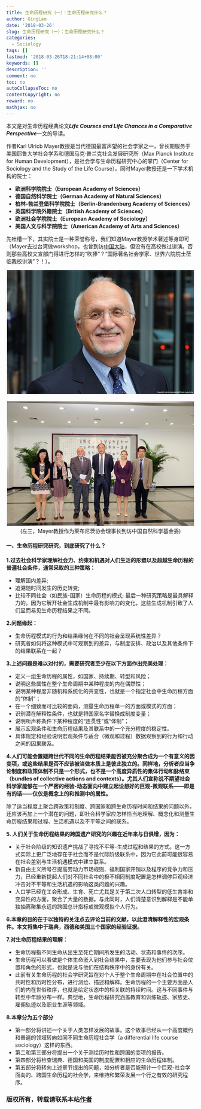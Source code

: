 ```yaml
---
title: 生命历程研究（一）：生命历程研究什么？
author: GingLam
date: '2018-03-26'
slug: 生命历程研究（一）：生命历程研究什么？
categories:
  - Sociology
tags: []
lastmod: '2018-03-26T18:21:14+08:00'
keywords: []
description: ''
comment: no
toc: no
autoCollapseToc: no
contentCopyright: no
reward: no
mathjax: no
---
```


本文是对生命历程经典论文***Life Courses and Life Chances in a Comparative Perspective***一文的导读。

作者Karl Ulricb Mayer教授是当代德国最富声望的社会学家之一，曾长期服务于美国耶鲁大学社会学系和德国马克·普兰克社会发展研究所（Max Planck Institute for Human Development），是社会学与生命历程研究中心的掌门（Center for Sociology and the Study of the Life Course）。同时Mayer教授还是一下学术机构的院士：

* **欧洲科学院院士（European Academy of Sciences）**
* **德国自然科学院士（German Academy of Natural Sciences）**
* **柏林-勃兰登堡科学院院士（Berlin-Brandenburg Academy of Sciences）**
* **英国科学院外籍院士（British Academy of Sciences）**
* **欧洲社会学院院士（European Academy of Sociology）**
* **美国人文与科学院院士（American Academy of Arts and Sciences）**

<!--more-->

先吐槽一下，其实院士是一种荣誉称号，我们知道Mayer教授学术著述等身即可（Mayer去过台湾做workshop，也曾到访[中国大陆](http://www.nsfc.gov.cn/publish/portal0/tab445/info63201.htm)，但没有在高校做过讲演。否则那些高校文宣部门得进行怎样的“吹捧”？“国际著名社会学家、世界六院院士莅临我校讲演”？！）。

<div align=center><img src="https://raw.githubusercontent.com/GingLam/Storage/master/2018.3.26.10.jpg"></div></br>

<div align=center><img src="https://raw.githubusercontent.com/GingLam/Storage/master/2018.3.26.9.jpg"></div>

<div align=center>(左三，Mayer教授作为莱布尼茨协会理事长到访中国自然科学基金委)</div>


#### 一、生命历程研究研究，到底研究了什么？
**1.过去社会科学家理解社会力、约束和机遇对人们生活的形塑以及超越生命历程的普遍社会条件，通常采取的三种策略：**

* 理解国内差异;
* 追溯随时间发生的历史转变;
* 比较不同社会（如民族-国家）生命历程的模式;
最后一种研究策略是最具解释力的，因为它解开社会生成机制中最有影响力的变化，这些生成机制引致了人们显而易见生命历程结果之不同。

**2.问题缘起：**

* 生命历程模式的行为和结果缘何在不同的社会呈现系统性差异？
* 研究者如何将这种模式中可观察到的差异，与制度安排、政治以及其他条件下的结果联系在一起？

**3.上述问题是难以对付的，需要研究者至少在以下方面作出完美处理：**

* 定义一组生命历程的属性，如国家、持续期、转型和风险；
* 说明这些属性在整个生命周期中某种程度的内在偶然性；
* 说明某种程度非随机和系统化的共变性，也就是一个指定社会中生命历程方面的“体制”；
* 在一个细致而可比较的面向，测量生命历程单一的方面或模式的方面；
* 识别潜在解释性条件，也就是将国家名字替换成制度变量；
* 说明所声称条件下某种程度的“连贯性”或“体制”；
* 展示宏观条件和生命历程结果及其联系中的一个充分程度的稳定性。
* 具体规定和经验说明宏观条件与适合（微观和过程）数据观察到的行为和行动之间的因果联系。

**4.人们可能会置疑跨世代不同的生命历程结果能否被充分聚合成为一个有意义的因变项，或这些结果是否不应该被当做本质上是彼此独立的。同样地，分析者应当争论制度和政策体制不只是一个形式，也不是一个高度异质性的集体行动和脉络束（bundles of collective actions and contexts）。尤其人们宣称说不期望社会科学家能够在一个严密的经验-动态面向中建立起设想好的巨观-微观联系——即是有的话——仅仅是概念上的和推测中的属性。**

除了适当程度上聚合跨政策和制度、跨国家和跨生命历程时间和结果的问题以外，还应该再加上一个潜在的问题，即社会科学家应怎样恰当地理解、概念化和测量生命历程结果和过程、生活机遇以及不平等之间的联系。

**5. 人们关于生命历程结果的跨国遗产研究的兴趣在近年来与日俱增，因为：**

* 关于社会阶级的知识遗产挑战了寻找不平等-生成过程和结果的方式。这一方式实际上更广泛地存在于社会而不是代际阶级联系中，因为它此前可能很容易在社会差别与生活机遇模式中建立联系。
* 新自由主义所号召提高劳动力市场规则、福利国家开销以及程序的竞争力和压力，已经重新提起人们对不同社会中的极不相同制度配置是怎样调停巨观经济冲击对不平等和生活机遇的影响这类问题的兴趣。
* 人口学已经在工会形成、生育、死亡尤其是关于第二次人口转型的低生育率和变异性的方面，聚合了大量的数据。与此同时，人们清楚意识到解释是不能单独抽离聚集永远的跨国总计指标或微观模拟个人行为。

**6.本章的目的在于以独特的关注点去评论当前的文献，以此澄清解释性的宏观条件。本文将集中于瑞典，西德和美国三个国家的经验证据。**

**7.对生命历程结果的理解：**

* 生命历程指不同生命从出生至死亡期间所发生的活动、状态和事件的次序。
* 生命历程可以看做是个体生命嵌入到社会结果中，主要表现为他们参与社会位置和角色的形式，也就是说与他们在结构秩序中的身份有关。
* 此前有关生命历程的社会学研究旨在对个人于整个生命周期中在社会位置中的共时性和历时性分布，进行测绘、描述和解释。生命历程的一个主要方面是人们的内在世俗秩序，也就是给定状态中的相关联的持续时间。这与不同事件与转型中年龄分布一样。典型地，生命历程研究涵盖教育和训练轨迹、家族史、雇佣轨迹以及职业生涯等领域。

**8.本章分为五个部分**

* 第一部分将讲述一个关于人类怎样发展的故事。这个故事已经从一个高度概约和普遍的领域转向如同不同生命历程社会学（a differential life course sociology）这样的东西。
* 第二和第三部分将提出一个关于测绘历时性和跨国的变项的报告。
* 第四部分将检查瑞典、德国和美国的制度配置和相应的生命历程体制。
* 第五部分将转向上述章节提出的问题，如分析者是否能预计一个巨观-社会学面向的、跨国生命历程的社会学，来维持和繁荣发展一个行之有效的研究程序。

### 版权所有，转载请联系本站[作者](mailto:linj83@mail2.sysu.edu.cn)
